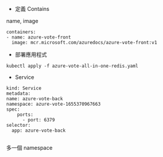 * 定義 Contains 

name, image
```
containers:
- name: azure-vote-front
  image: mcr.microsoft.com/azuredocs/azure-vote-front:v1
```


* 部署應用程式
```
kubectl apply -f azure-vote-all-in-one-redis.yaml
```

* Service 

```
kind: Service
metadata:
name: azure-vote-back
namespace: azure-vote-1655370967663
spec:
	ports:
	  - port: 6379
selector:
  app: azure-vote-back
  
```  

多一個 namespace 
